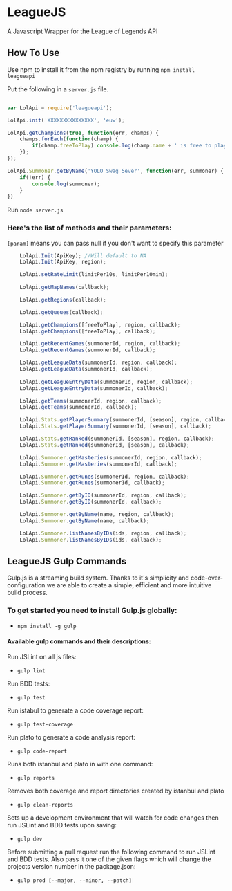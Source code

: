 LeagueJS
========

A Javascript Wrapper for the League of Legends API

## How To Use

Use npm to install it from the npm registry by running `npm install leagueapi`

Put the following in a `server.js` file.

```Javascript

var LolApi = require('leagueapi');

LolApi.init('XXXXXXXXXXXXXXX', 'euw');

LolApi.getChampions(true, function(err, champs) {
	champs.forEach(function(champ) {
		if(champ.freeToPlay) console.log(champ.name + ' is free to play!!');
	});
});

LolApi.Summoner.getByName('YOLO Swag 5ever', function(err, summoner) {
	if(!err) {
		console.log(summoner);
	}
})
```
Run `node server.js`

### Here's the list of methods and their parameters:
`[param]` means you can pass null if you don't want to specify this parameter


```Javascript
	LolApi.Init(ApiKey); //Will default to NA
	LolApi.Init(ApiKey, region);

	LolApi.setRateLimit(limitPer10s, limitPer10min);
	
	LolApi.getMapNames(callback);

	LolApi.getRegions(callback);

	LolApi.getQueues(callback);

	LolApi.getChampions([freeToPlay], region, callback);
	LolApi.getChampions([freeToPlay], callback);

	LolApi.getRecentGames(summonerId, region, callback);
	LolApi.getRecentGames(summonerId, callback);

	LolApi.getLeagueData(summonerId, region, callback);
	LolApi.getLeagueData(summonerId, callback);
	
	LolApi.getLeagueEntryData(summonerId, region, callback);
	LolApi.getLeagueEntryData(summonerId, callback);

	LolApi.getTeams(summonerId, region, callback);
	LolApi.getTeams(summonerId, callback);

	LolApi.Stats.getPlayerSummary(summonerId, [season], region, callback);
	LolApi.Stats.getPlayerSummary(summonerId, [season], callback);

	LolApi.Stats.getRanked(summonerId, [season], region, callback);
	LolApi.Stats.getRanked(summonerId, [season], callback);

	LolApi.Summoner.getMasteries(summonerId, region, callback);
	LolApi.Summoner.getMasteries(summonerId, callback);

	LolApi.Summoner.getRunes(summonerId, region, callback);
	LolApi.Summoner.getRunes(summonerId, callback);

	LolApi.Summoner.getByID(summonerId, region, callback);
	LolApi.Summoner.getByID(summonerId, callback);

	LolApi.Summoner.getByName(name, region, callback);
	LolApi.Summoner.getByName(name, callback);

	LoLApi.Summoner.listNamesByIDs(ids, region, callback);
	LolApi.Summoner.listNamesByIDs(ids, callback);

```

## LeagueJS Gulp Commands

Gulp.js is a streaming build system. Thanks to it's simplicity and code-over-configuration
we are able to create a simple, efficient and more intuitive build process.

### To get started you need to install Gulp.js globally:
- `npm install -g gulp`

#### Available gulp commands and their descriptions:

Run JSLint on all js files: 

- `gulp lint`
	
Run BDD tests:

- `gulp test`
	
Run istabul to generate a code coverage report:

- `gulp test-coverage`
	
Run plato to generate a code analysis report:

- `gulp code-report`
	
Runs both istanbul and plato in with one command:

- `gulp reports`
	
Removes both coverage and report directories created by istanbul and plato

- `gulp clean-reports`
	
Sets up a development environment that will watch for code changes then run JSLint and BDD tests upon saving:

- `gulp dev`
	
Before submitting a pull request run the following command to run JSLint and BDD tests. Also pass it one of the given flags which will change the projects version number in the package.json:

- `gulp prod [--major, --minor, --patch]`
